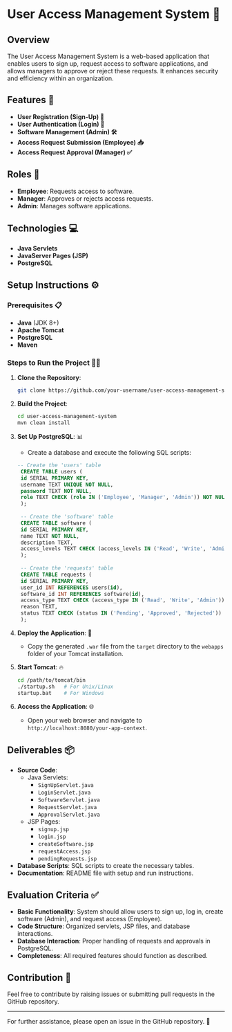 # User Access Management System 🚀

## Overview
The User Access Management System is a web-based application that enables users to sign up, request access to software applications, and allows managers to approve or reject these requests. It enhances security and efficiency within an organization.

## Features 🌟
- **User Registration (Sign-Up) 📝**
- **User Authentication (Login) 🔑**
- **Software Management (Admin) 🛠️**
- **Access Request Submission (Employee) 📥**
- **Access Request Approval (Manager) ✅**

## Roles 👥
- **Employee**: Requests access to software.
- **Manager**: Approves or rejects access requests.
- **Admin**: Manages software applications.

## Technologies 💻
- **Java Servlets**
- **JavaServer Pages (JSP)**
- **PostgreSQL**

## Setup Instructions ⚙️

### Prerequisites 📋
- **Java** (JDK 8+)
- **Apache Tomcat**
- **PostgreSQL**
- **Maven**

### Steps to Run the Project 🏃‍♂️
1. **Clone the Repository**:
   ```bash
   git clone https://github.com/your-username/user-access-management-system.git
   ```

2. **Build the Project**:
   ```bash
   cd user-access-management-system
   mvn clean install
   ```

3. **Set Up PostgreSQL**: 📊
    - Create a database and execute the following SQL scripts:
   ```sql
   -- Create the 'users' table
    CREATE TABLE users (
    id SERIAL PRIMARY KEY,
    username TEXT UNIQUE NOT NULL,
    password TEXT NOT NULL,
    role TEXT CHECK (role IN ('Employee', 'Manager', 'Admin')) NOT NULL
    );
    
    -- Create the 'software' table
    CREATE TABLE software (
    id SERIAL PRIMARY KEY,
    name TEXT NOT NULL,
    description TEXT,
    access_levels TEXT CHECK (access_levels IN ('Read', 'Write', 'Admin')) NOT NULL
    );
    
    -- Create the 'requests' table
    CREATE TABLE requests (
    id SERIAL PRIMARY KEY,
    user_id INT REFERENCES users(id),
    software_id INT REFERENCES software(id),
    access_type TEXT CHECK (access_type IN ('Read', 'Write', 'Admin')) NOT NULL,
    reason TEXT,
    status TEXT CHECK (status IN ('Pending', 'Approved', 'Rejected')) NOT NULL
    );

   ```
4. **Deploy the Application**: 🚀
    - Copy the generated `.war` file from the `target` directory to the `webapps` folder of your Tomcat installation.

5. **Start Tomcat**: 🔥
   ```bash
   cd /path/to/tomcat/bin
   ./startup.sh   # For Unix/Linux
   startup.bat    # For Windows
   ```
6. **Access the Application**: 🌐
    - Open your web browser and navigate to `http://localhost:8080/your-app-context`.

## Deliverables 📦
- **Source Code**:
    - Java Servlets:
        - `SignUpServlet.java`
        - `LoginServlet.java`
        - `SoftwareServlet.java`
        - `RequestServlet.java`
        - `ApprovalServlet.java`
    - JSP Pages:
        - `signup.jsp`
        - `login.jsp`
        - `createSoftware.jsp`
        - `requestAccess.jsp`
        - `pendingRequests.jsp`
- **Database Scripts**: SQL scripts to create the necessary tables.
- **Documentation**: README file with setup and run instructions.

## Evaluation Criteria ✅
- **Basic Functionality**: System should allow users to sign up, log in, create software (Admin), and request access (Employee).
- **Code Structure**: Organized servlets, JSP files, and database interactions.
- **Database Interaction**: Proper handling of requests and approvals in PostgreSQL.
- **Completeness**: All required features should function as described.

## Contribution 🤝
Feel free to contribute by raising issues or submitting pull requests in the GitHub repository.

---
For further assistance, please open an issue in the GitHub repository. 🐛


